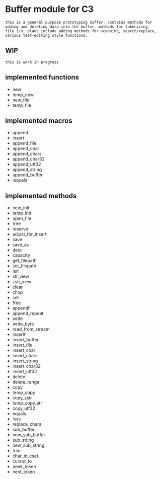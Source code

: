 # Buffer module for C3
    this is a general purpose prototyping buffer. contains methods for adding and deleting data into the buffer, methods for tokenizing,
    file i/o, plans include adding methods for scanning, search/replace, various test-editing style functions. 

## WIP
    this is work in progress
    
## implemented functions

* new
* temp_new
* new_file
* temp_file
  
## implemented macros

* append
* insert
* append_file
* append_char
* append_chars
* append_char32
* append_utf32
* append_string
* append_buffer
* iequals

## implemented methods

* new_init
* temp_init
* open_file
* free
* reserve
* adjust_for_insert
* save
* save_as
* data
* capacity
* get_filepath
* set_filepath
* len
* str_view
* zstr_view
* clear
* chop
* set
* free
* appendf
* append_repeat
* write
* write_byte
* read_from_stream
* insertf
* insert_buffer
* insert_file
* insert_char
* insert_chars
* insert_string
* insert_char32
* insert_utf32
* delete
* delete_range
* copy
* temp_copy
* copy_zstr
* temp_copy_str
* copy_utf32
* equals
* less
* replace_chars
* sub_buffer
* new_sub_buffer
* sub_string
* new_sub_string
* trim
* char_in_cset
* cursor_to
* peek_token
* next_token